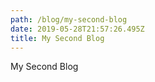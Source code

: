 ```yaml
---
path: /blog/my-second-blog
date: 2019-05-28T21:57:26.495Z
title: My Second Blog
---
```

My Second Blog
